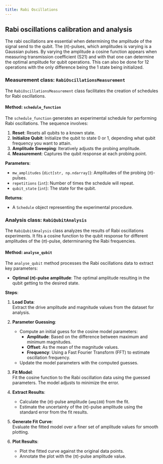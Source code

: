 ```yaml
---
title: Rabi Oscillations
---
```


## Rabi oscillations calibration and analysis

The rabi oscillations are essential when determining the amplitude of the signal send to the qubit. The \($\pi$)-pulses, which amplitudes is varying is a Gaussian pulses. By varying the amplitude a cosine function appears when measuring transmission coefficient (S21) and with that one can determine the optimal amplitude for qubit operations. This can also be done for 12 operations with the only difference being the 1 state being initialized. 

### Measurement class: `RabiOscillationsMeasurement`

The `RabiOscillationsMeasurement` class facilitates the creation of schedules for Rabi oscillations. 

#### Method: `schedule_function`

The `schedule_function` generates an experimental schedule for performing Rabi oscillations. The sequence involves:

1. **Reset**: Resets all qubits to a known state.
2. **Initialize Qubit**: Initialize the qubit to state 0 or 1, depending what qubit frequency you want to attain.
3. **Amplitude Sweeping**: Iteratively adjusts the probing amplitude.
4. **Measurement**: Captures the qubit response at each probing point.

**Parameters**:

- `mw_amplitudes` (`dict[str, np.ndarray]`): Amplitudes of the probing \($\pi$)-pulses.
- `repetitions` (`int`): Number of times the schedule will repeat.
- `qubit_state` (`int`): The state for the qubit.

**Returns**:

- A `Schedule` object representing the experimental procedure.

### Analysis class: `RabiQubitAnalysis`

The `RabiQubitAnalysis` class analyzes the results of Rabi oscillations experiments. It fits a cosine function to the qubit response for different amplitudes of the \($\pi$)-pulse, determinaning the Rabi frequencies.

#### Method: `analyse_qubit`

The `analyse_qubit` method processes the Rabi oscillations data to extract key parameters:

- **Optimal \($\pi$)-pulse amplitude**: The optimal amplitude resulting in the qubit getting to the desired state.

**Steps**:

1. **Load Data**:  
   Extract the drive amplitude and magnitude values from the dataset for analysis.

2. **Parameter Guessing**:  
   - Compute an initial guess for the cosine model parameters:
     - **Amplitude**: Based on the difference between maximum and minimum magnitudes.
     - **Offset**: As the mean of the magnitude values.
     - **Frequency**: Using a Fast Fourier Transform (FFT) to estimate oscillation frequency.
   - Update the model parameters with the computed guesses.

3. **Fit Model**:  
   Fit the cosine function to the Rabi oscillation data using the guessed parameters. The model adjusts to minimize the error.

4. **Extract Results**:  
   - Calculate the \($\pi$)-pulse amplitude (`amp180`) from the fit.
   - Estimate the uncertainty of the \($\pi$)-pulse amplitude using the standard error from the fit results.

5. **Generate Fit Curve**:  
   Evaluate the fitted model over a finer set of amplitude values for smooth plotting.

6. **Plot Results**:  
   - Plot the fitted curve against the original data points.
   - Annotate the plot with the ($\pi$)-pulse amplitude value.
